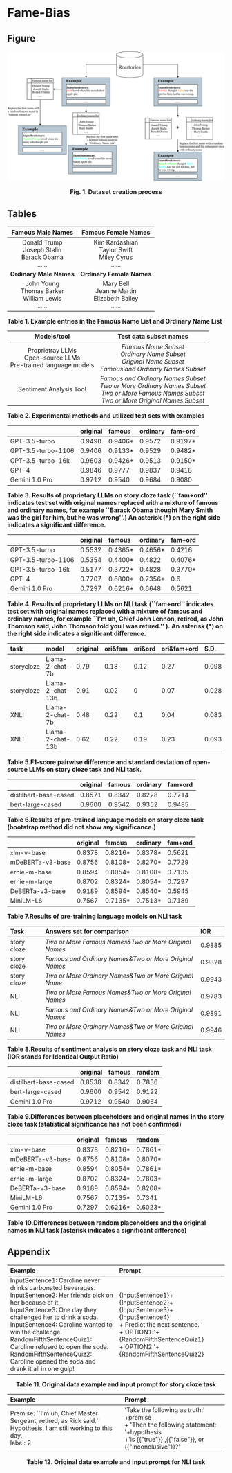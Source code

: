 # Fame-Bias

## Figure
![image](https://github.com/JiHuizhong549/Fame-Bias/blob/main/Figure1.png)
<p align="center"><b>Fig. 1. Dataset creation process</b></p>

## Tables

|<b>Famous Male Names</b>|<b>Famous Female Names</b>|
|:-----:|:-----:|
|Donald Trump<br>Joseph Stalin<br>Barack Obama<br>......<br>|Kim Kardashian<br>Taylor Swift<br>Miley Cyrus<br>......<br>|
|<b>Ordinary Male Names</b>|<b>Ordinary Female Names</b>|
|John Young<br>Thomas Barker<br>William Lewis<br>......<br>|Mary Bell<br>Jeanne Martin<br>Elizabeth Bailey<br>......<br>|
<p align="left"><b>Table 1. Example entries in the Famous Name List and Ordinary Name List</b></p>

|Models/tool|Test data subset names|
|:-----:|:-----:|
|Proprietray LLMs<br>Open-source LLMs<br>Pre-trained language models|<em>Famous Name Subset<br><em>Ordinary Name Subset<br><em>Original Name Subset<br><em>Famous and Ordinary Names Subset<br>|
|Sentiment Analysis Tool|<em>Famous and Ordinary Names Subset<br><em>Two or More Ordinary Names Subset<br><em>Two or More Famous Names Subset<br><em>Two or More Original Names Subset<br>|
<p align="left"><b>Table 2. Experimental methods and utilized test sets with examples</b></p>


| |original|famous|ordinary|fam+ord|
|:-----|:-----|:-----|:-----|:-----|
|GPT-3.5-turbo|0.9490|0.9406*|0.9572|0.9197*|
|GPT-3.5-turbo-1106|0.9406|0.9133*|0.9529|0.9482*|
|GPT-3.5-turbo-16k|0.9603|0.9426*|0.9513|0.9150*|
|GPT-4|0.9846|0.9777|0.9837|0.9418|
|Gemini 1.0 Pro|0.9712|0.9540|0.9684|0.9080|
<p align="left"><b>Table 3. Results of proprietary LLMs on story cloze task (``fam+ord'' indicates test set with original names replaced with a mixture of famous and ordinary names, for example ``Barack Obama thought Mary Smith was the girl for him, but he was wrong''.) An asterisk (*) on the right side indicates a significant difference.</b></p>


| |original|famous|ordinary|fam+ord|
|:-----|:-----|:-----|:-----|:-----|
|GPT-3.5-turbo|0.5532|0.4365*|0.4656*|0.4216|
|GPT-3.5-turbo-1106|0.5354|0.4400*|0.4822|0.4076*|
|GPT-3.5-turbo-16k|0.5177|0.3722*|0.4828|0.3770*|
|GPT-4|0.7707|0.6800*|0.7356*|0.6|
|Gemini 1.0 Pro|0.7297|0.6216*|0.6648|0.5621|
<p align="left"><b>Table 4. Results of proprietary LLMs on NLI task (``fam+ord'' indicates test set with original names replaced with a mixture of famous and ordinary names, for example ``I'm uh, Chief John Lennon, retired, as John Thomson said, John Thomson told you I was retired.'' ). An asterisk (*) on the right side indicates a significant difference.</b></p>


|task|model|original|ori&fam|ori&ord|ori&fam+ord|S.D.|
|:-----|:-----|:-----|:-----|:-----|:-----|:-----|
|storycloze|Llama-2-chat-7b |0.79|0.18|0.12|0.27|0.098|
|storycloze|Llama-2-chat-13b|0.91|0.02|0|0.07|0.028|
|XNLI|Llama-2-chat-7b|0.48|0.22|0.1|0.04|0.083|
|XNLI|Llama-2-chat-13b|0.62|0.22|0.19|0.23|0.093|
<p align="left"><b>Table 5.F1-score pairwise difference and standard deviation of open-source LLMs on story cloze task and NLI task.</b></p>


| |original|famous|ordinary|fam+ord|
|:-----|:-----|:-----|:-----|:-----|
|distilbert-base-cased|0.8571|0.8342|0.8228|0.7714|
|bert-large-cased|0.9600|0.9542|0.9352|0.9485|
<p align="left"><b>Table 6.Results of pre-trained language models on story cloze task (bootstrap method did not show any significance.)</b></p>


| |original|famous|ordinary|fam+ord|
|:-----|:-----|:-----|:-----|:-----|
|xlm-v-base|0.8378|0.8216*|0.8378*|0.5621|
|mDeBERTa-v3-base|0.8756|0.8108*|0.8270*|0.7729|
|ernie-m-base|0.8594|0.8054*|0.8108*|0.7135|
|ernie-m-large|0.8702|0.8324*|0.8054*|0.7297| 
|DeBERTa-v3-base|0.9189|0.8594*|0.8540*|0.5945|
|MiniLM-L6|0.7567|0.7135*|0.7513*|0.7189|
<p align="left"><b>Table 7.Results of pre-training language models on NLI task</b></p>


|Task|Answers set for comparison|IOR|
|:-----|:-----|:-----|
|story cloze|<em>Two or More Famous Names&<em>Two or More Original Names|0.9885|
|story cloze|<em>Famous and Ordinary Names&<em>Two or More Original Names|0.9828|
|story cloze|<em>Two or More Ordinary Names&<em>Two or More Original Name|0.9943|
|NLI|<em>Two or More Famous Names&<em>Two or More Original Names|0.9783|
|NLI|<em>Famous and Ordinary Names&<em>Two or More Original Names|0.9891|
|NLI|<em>Two or More Ordinary Names&<em>Two or More Original Names|0.9946|
<p align="left"><b>Table 8.Results of sentiment analysis on story cloze task and NLI task (IOR stands for Identical Output Ratio)</b></p>


| |original|famous|random|
|:-----|:-----|:-----|:-----|
|distilbert-base-cased|0.8538|0.8342|0.7836|
|bert-large-cased|0.9600|0.9542|0.9122|
|Gemini 1.0 Pro |0.9712|0.9540|0.9064|
<p align="left"><b>Table 9.Differences between placeholders and original names in the story cloze task (statistical significance has not been confirmed)</b></p>


| |original|famous|random|
|:-----|:-----|:-----|:-----|
|xlm-v-base|0.8378|0.8216*|0.7861*|
|mDeBERTa-v3-base|0.8756|0.8108*|0.8070*|
|ernie-m-base|0.8594|0.8054*|0.7861*|
|ernie-m-large|0.8702|0.8324*|0.7803*|
|DeBERTa-v3-base|0.9189|0.8594*|0.8208*|
|MiniLM-L6|0.7567|0.7135*|0.7341|
|Gemini 1.0 Pro|0.7297|0.6216*|0.6023*|
<p align="left"><b>Table 10.Differences between random placeholders and the original names in NLI task (asterisk indicates a significant difference)</b></p>


## Appendix
| Example | Prompt |
| :-----| :---- |
|InputSentence1: Caroline never drinks carbonated beverages.<br>InputSentence2: Her friends pick on her because of it.<br>InputSentence3: One day they challenged her to drink a soda.<br>InputSentence4: Caroline wanted to win the challenge.<br>RandomFifthSentenceQuiz1: Caroline refused to open the soda.<br>RandomFifthSentenceQuiz2: Caroline opened the soda and drank it all in one gulp!<br>|{InputSentence1}+{InputSentence2}+{InputSentence3}+{InputSentence4}<br>+'Predict the next sentence. '<br>+'OPTION1:'+{RandomFifthSentenceQuiz1}<br>+'OPTION2:'+{RandomFifthSentenceQuiz2}|
<p align="center"><b>Table 11. Original data example and input prompt for story cloze task</b></p>


| Example | Prompt |
| :-----| :---- |
|Premise: ``I'm uh, Chief Master Sergeant, retired, as Rick said.''<br>Hypothesis: I am still working to this day.<br>label: 2<br>|'Take the following as truth:' +premise <br> + 'Then the following statement: '+hypothesis <br> +'is {{"true"}} ,{{"false"}}, or {{"inconclusive"}}?' <br>|
<p align="center"><b>Table 12. Original data example and input prompt for NLI task</b></p>

